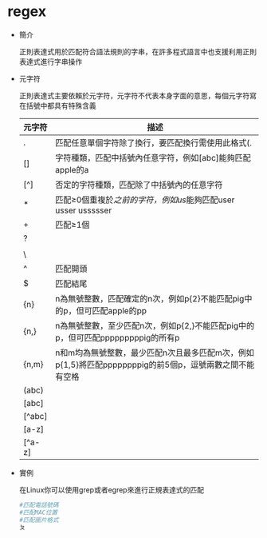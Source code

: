 # regex

- 簡介
    
    正則表達式用於匹配符合語法規則的字串，在許多程式語言中也支援利用正則表達式進行字串操作
    
- 元字符
    
    正則表達式主要依賴於元字符，元字符不代表本身字面的意思，每個元字符寫在括號中都具有特殊含義
    
    | 元字符 | 描述 |
    | --- | --- |
    | . | 匹配任意單個字符除了換行，要匹配換行需使用此格式(.|\n) |
    | [] | 字符種類，匹配中括號內任意字符，例如[abc]能夠匹配apple的a |
    | [^] | 否定的字符種類，匹配除了中括號內的任意字符 |
    | * | 匹配≥0個重複於*之前的字符，例如us*能夠匹配user usser ussssser |
    | + | 匹配≥1個 |
    | ? |  |
    | | |  |
    | \ |  |
    | ^ | 匹配開頭 |
    | $ | 匹配結尾 |
    | {n} | n為無號整數，匹配確定的n次，例如p{2}不能匹配pig中的p，但可匹配apple的pp |
    | {n,} | n為無號整數，至少匹配n次，例如p{2,}不能匹配pig中的p，但可匹配pppppppppig的所有p |
    | {n,m} | n和m均為無號整數，最少匹配n次且最多匹配m次，例如p{1,5}將匹配ppppppppig的前5個p，逗號兩數之間不能有空格 |
    | (abc) |  |
    | [abc] |  |
    | [^abc] |  |
    | [a-z] |  |
    | [^a-z] |  |
- 實例
    
    在Linux你可以使用grep或者egrep來進行正規表達式的匹配
    
    ```bash
    #匹配電話號碼
    #匹配MAC位置
    #匹配圖片格式
    ㄆ
    ```